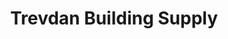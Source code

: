 ---
title: "Trevdan Building Supply"
url: /pocono-summit/trevdan-building-supply/
shop: hardware
---